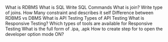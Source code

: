 What is RDBMS
What is SQL
Write SQL Commands
What is join?
Write type of joins.
How Many constraint and describes it self
Difference between RDBMS vs DBMS
What is API Testing
Types of API Testing
What is Responsive Testing?
Which types of tools are available for Responsive Testing
What is the full form of .ipa, .apk
How to create step for to open the developer option mode ON?
